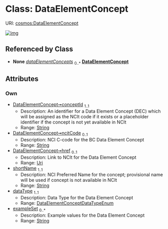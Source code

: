 
# Class: DataElementConcept




URI: [cosmos:DataElementConcept](https://www.cdisc.org/cosmos/1-0DataElementConcept)


[![img](https://yuml.me/diagram/nofunky;dir:TB/class/[BiomedicalConcept]++-%20dataElementConcepts%200..*>[DataElementConcept&#124;conceptId:string;ncitCode:string%20%3F;href:uri%20%3F;shortName:string;dataType:DataElementConceptDataTypeEnum;exampleSet:string%20*],[BiomedicalConcept])](https://yuml.me/diagram/nofunky;dir:TB/class/[BiomedicalConcept]++-%20dataElementConcepts%200..*>[DataElementConcept&#124;conceptId:string;ncitCode:string%20%3F;href:uri%20%3F;shortName:string;dataType:DataElementConceptDataTypeEnum;exampleSet:string%20*],[BiomedicalConcept])

## Referenced by Class

 *  **None** *[dataElementConcepts](dataElementConcepts.md)*  <sub>0..\*</sub>  **[DataElementConcept](DataElementConcept.md)**

## Attributes


### Own

 * [DataElementConcept➞conceptId](DataElementConcept_conceptId.md)  <sub>1..1</sub>
     * Description: An identifier for a Data Element Concept (DEC) which will be assigned as the NCIt code if it exists or a placeholder identifier if the concept is not yet available in NCIt
     * Range: [String](types/String.md)
 * [DataElementConcept➞ncitCode](DataElementConcept_ncitCode.md)  <sub>0..1</sub>
     * Description: NCI C-code for the BC Data Element Concept
     * Range: [String](types/String.md)
 * [DataElementConcept➞href](DataElementConcept_href.md)  <sub>0..1</sub>
     * Description: Link to NCIt for the Data Element Concept
     * Range: [Uri](types/Uri.md)
 * [shortName](shortName.md)  <sub>1..1</sub>
     * Description: NCI Preferred Name for the concept; provisional name will be used if concept is not available in NCIt
     * Range: [String](types/String.md)
 * [dataType](dataType.md)  <sub>1..1</sub>
     * Description: Data Type for the Data Element Concept
     * Range: [DataElementConceptDataTypeEnum](DataElementConceptDataTypeEnum.md)
 * [exampleSet](exampleSet.md)  <sub>0..\*</sub>
     * Description: Example values for the Data Element Concept
     * Range: [String](types/String.md)

